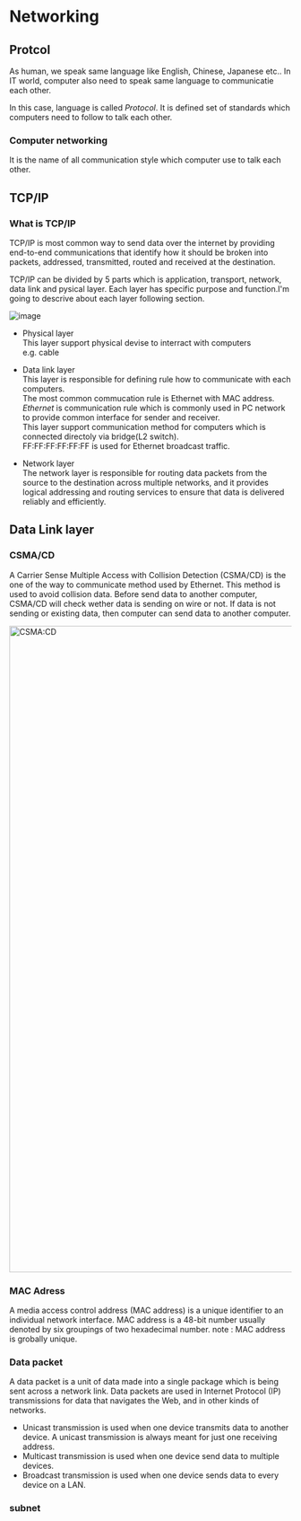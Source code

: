 # Networking

## Protcol
As human, we speak same language like English, Chinese, Japanese etc..
In IT world, computer also need to speak same language to communicatie each other.

In this case, language is called *Protocol*.
It is defined set of standards which computers need to follow to talk each other.


### Computer networking
It is the name of all communication style which computer use to talk each other.


## TCP/IP
### What is TCP/IP
TCP/IP is most common way to send data over the internet by providing end-to-end communications that identify how it should be broken into packets, addressed, transmitted, routed and received at the destination.

TCP/IP can be divided by 5 parts which is application, transport, network, data link and pysical layer. Each layer has specific purpose and function.I'm going to descrive about each layer following section.

![image](https://user-images.githubusercontent.com/75428655/206905713-375a52ca-f3ce-4951-86d7-02664fdcdf4e.png)



* Physical layer<br>
  This layer support physical devise to interract with computers<br>
  e.g. cable

* Data link layer<br>
  This layer is responsible for defining rule how to communicate with each computers.<br>
  The most common commucation rule is Ethernet with MAC address.<br>
  *Ethernet* is communication rule which is commonly used in PC network to provide common interface for sender and receiver.<br>
  This layer support communication method for computers which is connected directoly via bridge(L2 switch).<br>
  FF:FF:FF:FF:FF:FF is used for Ethernet broadcast traffic.<br>


* Network layer<br>
The network layer is responsible for routing data packets from the source to the destination across multiple networks, and it provides logical addressing and routing services to ensure that data is delivered reliably and efficiently.



## Data Link layer
### CSMA/CD
A Carrier Sense Multiple Access with Collision Detection (CSMA/CD) is the one of the way to communicate method used by Ethernet. 
This method is used to avoid collision data. Before send data to another computer, CSMA/CD will check wether data is sending on wire or not. 
If data is not sending or existing data, then computer can send data to another computer. 

<img width="1152" alt="CSMA:CD" src="https://user-images.githubusercontent.com/75428655/206595146-b7b27bac-f8dc-4798-9683-a2c3367c2be0.png">




### MAC Adress
A media access control address (MAC address) is a unique identifier to an individual network interface. MAC address is a 48-bit number usually denoted by six groupings of two hexadecimal number. 
note : MAC address is grobally unique. 

### Data packet
A data packet is a unit of data made into a single package which is being sent across a network link.
Data packets are used in Internet Protocol (IP) transmissions for data that navigates the Web, and in other kinds of networks.


* Unicast transmission is used when one device transmits data to another device. A unicast transmission is always meant for just one receiving address.
* Multicast transmission is used when one device send data to multiple devices. 
* Broadcast transmission is used when one device sends data to every device on a LAN. 

### subnet
